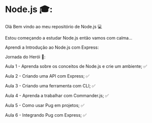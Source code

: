 # Node.js :mortar_board::
Olá Bem vindo ao meu repositório de Node.js :computer:

Estou começando a estudar Node.js então vamos com calma...

Aprendi a Introdução ao Node.js com Express:

Jornada do Herói :sunrise_over_mountains:: 

Aula 1 - Aprenda sobre os conceitos de Node.js e crie um ambiente; :white_check_mark:

Aula 2 - Criando uma API com Express; :white_check_mark:

Aula 3 - Criando uma ferramenta com CLI; :white_check_mark:

Aula 4 - Aprenda a trabalhar com Commander.js; :white_check_mark:

Aula 5 - Como usar Pug em projetos; :white_check_mark:

Aula 6 - Integrando Pug com Express; :white_check_mark:
